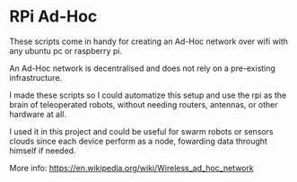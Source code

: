 # RPi Ad-Hoc
These scripts come in handy for creating an Ad-Hoc network over wifi with any ubuntu pc or raspberry pi.

An Ad-Hoc network is decentralised and does not rely on a pre-existing infrastructure.

I made these scripts so I could automatize this setup and use the rpi as the brain of teleoperated robots, without needing routers, antennas, or other hardware at all.

I used it in this project and could be useful for swarm robots or sensors clouds since each device perform as a node, fowarding data throught himself if needed.

More info: https://en.wikipedia.org/wiki/Wireless_ad_hoc_network

